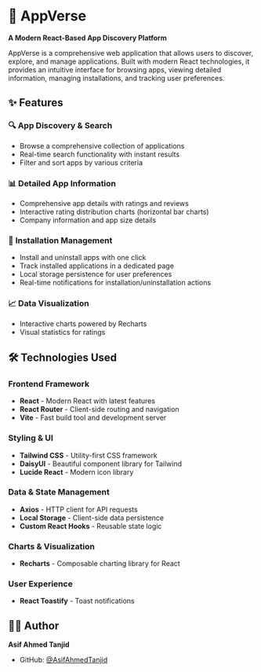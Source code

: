 # 🚀 AppVerse

**A Modern React-Based App Discovery Platform**

AppVerse is a comprehensive web application that allows users to discover, explore, and manage applications. Built with modern React technologies, it provides an intuitive interface for browsing apps, viewing detailed information, managing installations, and tracking user preferences.


## ✨ Features

### 🔍 **App Discovery & Search**
- Browse a comprehensive collection of applications
- Real-time search functionality with instant results
- Filter and sort apps by various criteria

### 📊 **Detailed App Information**
- Comprehensive app details with ratings and reviews
- Interactive rating distribution charts (horizontal bar charts)
- Company information and app size details

### 💾 **Installation Management**
- Install and uninstall apps with one click
- Track installed applications in a dedicated page
- Local storage persistence for user preferences
- Real-time notifications for installation/uninstallation actions

### 📈 **Data Visualization**
- Interactive charts powered by Recharts
- Visual statistics for ratings


## 🛠️ Technologies Used

### **Frontend Framework**
- **React** - Modern React with latest features
- **React Router** - Client-side routing and navigation
- **Vite** - Fast build tool and development server

### **Styling & UI**
- **Tailwind CSS** - Utility-first CSS framework
- **DaisyUI** - Beautiful component library for Tailwind
- **Lucide React** - Modern icon library

### **Data & State Management**
- **Axios** - HTTP client for API requests
- **Local Storage** - Client-side data persistence
- **Custom React Hooks** - Reusable state logic

### **Charts & Visualization**
- **Recharts** - Composable charting library for React

### **User Experience**
- **React Toastify** - Toast notifications

## 👨‍💻 Author

**Asif Ahmed Tanjid**
- GitHub: [@AsifAhmedTanjid](https://github.com/AsifAhmedTanjid)


